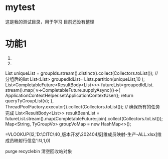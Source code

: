 # mytest
这是我的测试目录，用于学习
目前还没有整理
# 功能1
1.
2.
 List uniqueList = groupIds.stream().distinct().collect(Collectors.toList());
        // 分组后的list
        List<List<String>> groupedIdList= Lists.partition(uniqueList,10 );
        List<CompletableFuture<ResultBody<List<TyGroupVo>>>> futureList=groupedIdList.
            stream().map(
                v->CompletableFuture.supplyAsync(()->{
                    ApplicationContextHelper.setApplicationContextUser();
                    return queryTyGroupList(v);
                },
                ThreadPoolFactory.executor)).collect(Collectors.toList());
        // 确保所有的任务完成
        List<ResultBody<List<TyGroupVo>>> resultBeanList =
            futureList.stream().map(CompletableFuture::join).collect(Collectors.toList());
        Map<String, TyGroupVo> groupVoMap = new HashMap<>();

  =VLOOKUP(I2,'D:\CITC\40_版本开发\202404版\[维成员映射-生产-ALL.xlsx]维成员映射行信息'!$I:$I,1,0)

  purge recyclebin 清空回收站对象
